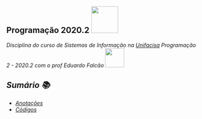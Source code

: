 <h2> Programação 2020.2 <img src="https://data.whicdn.com/images/295511376/original.gif" width="70"></h2>

<p><em>Disciplina do curso de Sistemas de Informação na <a href="https://www.unifacisa.edu.br/home">Unifacisa</a>
Programação 2 - 2020.2 com o prof Eduardo Falcão <img src="https://camo.githubusercontent.com/40dff491d4e8123af55298ef908faedb66c463e5/68747470733a2f2f6d656469612e67697068792e636f6d2f6d656469612f57556c706c634d704f43456d5447427442572f67697068792e676966" width="50">

## Sumário 📚
- [Anotações](Java/anotacoes.md)
- [Códigos](https://github.com/annie-bot/Programacao-2020.2/tree/master/codes)
